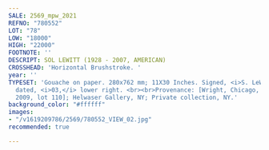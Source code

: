 ```yaml
---
SALE: 2569_mpw_2021
REFNO: "780552"
LOT: "78"
LOW: "18000"
HIGH: "22000"
FOOTNOTE: ''
DESCRIPT: SOL LEWITT (1928 - 2007, AMERICAN)
CROSSHEAD: 'Horizontal Brushstroke. '
year: ''
TYPESET: 'Gouache on paper. 280x762 mm; 11X30 Inches. Signed, <i>S. LeWitt,</i> and
  dated, <i>03,</i> lower right. <br><br>Provenance: [Wright, Chicago, February 26,
  2009, lot 110]; Helwaser Gallery, NY; Private collection, NY.'
background_color: "#ffffff"
images:
- "/v1619209786/2569/780552_VIEW_02.jpg"
recommended: true

---
```


